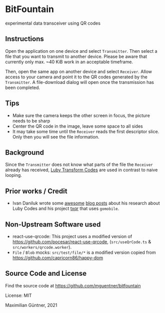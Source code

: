 # BitFountain

experimental data transceiver using QR codes

## Instructions

Open the application on one device and select `Transmitter`. Then select a file that you want
to transmit to another device.
Please be aware that currently only max. ~40 KiB work in an acceptable timeframe.

Then, open the same app on another device and select `Receiver`. Allow access to your camera
and point it to the QR codes generated by the `Transmitter`.
A file-download dialog will open once the transmission has been completed.

## Tips

- Make sure the camera keeps the other screen in focus, the picture needs to be sharp
- Center the QR code in the image, leave some space to all sides
- It may take some time until the `Receiver` reads the first descriptor slice. Only then you will see the file information.

## Background

Since the `Transmitter` does not know what parts of the file the `Receiver` already has received, [Luby Transform Codes](https://en.wikipedia.org/wiki/Luby_transform_code) are used in contrast to naive looping.

## Prior works / Credit

- Ivan Daniluk wrote some [awesome](https://divan.dev/posts/fountaincodes/) [blog posts](https://divan.dev/posts/animatedqr/) about his
  research about Luby Codes and his project [txqr](https://github.com/divan/txqr) that uses `gomobile`.

## Non-Upstream Software used

- react-use-qrcode: This project uses a modified version of https://github.com/pocesar/react-use-qrcode, (`src/useQrCode.ts` & `src/workers/qrcode.worker`).
- `File` / `Blob` mocks: `src/test/file/*` is a modified version copied from https://github.com/capricorn86/happy-dom

## Source Code and License

Find the source code at https://github.com/mguentner/bitfountain

License: MIT

Maximilian Güntner, 2021
